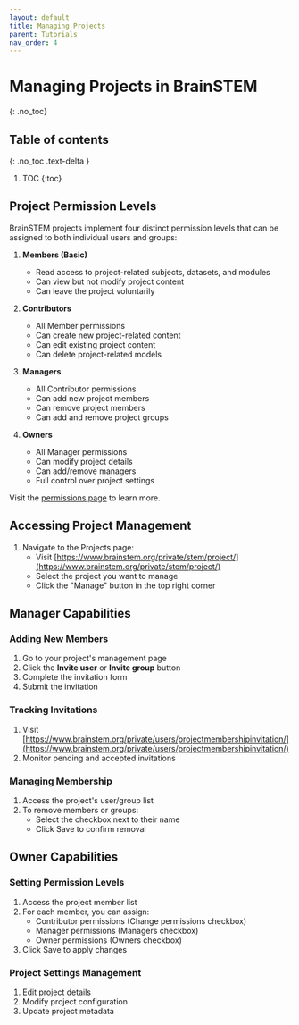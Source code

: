 ```yaml
---
layout: default
title: Managing Projects
parent: Tutorials
nav_order: 4
---
```


# Managing Projects in BrainSTEM
{: .no_toc}

## Table of contents
{: .no_toc .text-delta }

1. TOC
{:toc}

## Project Permission Levels

BrainSTEM projects implement four distinct permission levels that can be assigned to both individual users and groups:

1. **Members (Basic)**
   - Read access to project-related subjects, datasets, and modules
   - Can view but not modify project content
   - Can leave the project voluntarily

2. **Contributors**
   - All Member permissions
   - Can create new project-related content
   - Can edit existing project content
   - Can delete project-related models

3. **Managers**
   - All Contributor permissions
   - Can add new project members
   - Can remove project members
   - Can add and remove project groups

4. **Owners**
   - All Manager permissions
   - Can modify project details
   - Can add/remove managers
   - Full control over project settings

Visit the [permissions page]({{"datamodel/permission/"|absolute_url}}) to learn more. 

## Accessing Project Management

1. Navigate to the Projects page:
   - Visit [https://www.brainstem.org/private/stem/project/](https://www.brainstem.org/private/stem/project/)
   - Select the project you want to manage
   - Click the "Manage" button in the top right corner

## Manager Capabilities

### Adding New Members

1. Go to your project's management page
2. Click the **Invite user** or **Invite group** button
3. Complete the invitation form
4. Submit the invitation

### Tracking Invitations

1. Visit [https://www.brainstem.org/private/users/projectmembershipinvitation/](https://www.brainstem.org/private/users/projectmembershipinvitation/)
2. Monitor pending and accepted invitations

### Managing Membership

1. Access the project's user/group list
2. To remove members or groups:
   - Select the checkbox next to their name
   - Click Save to confirm removal

## Owner Capabilities

### Setting Permission Levels

1. Access the project member list
2. For each member, you can assign:
   - Contributor permissions (Change permissions checkbox)
   - Manager permissions (Managers checkbox)
   - Owner permissions (Owners checkbox)
3. Click Save to apply changes

### Project Settings Management

1. Edit project details
2. Modify project configuration
3. Update project metadata
